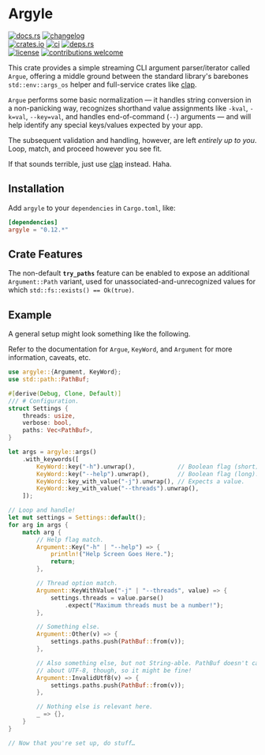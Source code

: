 # Argyle

[![docs.rs](https://img.shields.io/docsrs/argyle.svg?style=flat-square&label=docs.rs)](https://docs.rs/argyle/)
[![changelog](https://img.shields.io/crates/v/argyle.svg?style=flat-square&label=changelog&color=9b59b6)](https://github.com/Blobfolio/argyle/blob/master/CHANGELOG.md)<br>
[![crates.io](https://img.shields.io/crates/v/argyle.svg?style=flat-square&label=crates.io)](https://crates.io/crates/argyle)
[![ci](https://img.shields.io/github/actions/workflow/status/Blobfolio/argyle/ci.yaml?style=flat-square&label=ci)](https://github.com/Blobfolio/argyle/actions)
[![deps.rs](https://deps.rs/crate/argyle/latest/status.svg?style=flat-square&label=deps.rs)](https://deps.rs/crate/argyle/)<br>
[![license](https://img.shields.io/badge/license-wtfpl-ff1493?style=flat-square)](https://en.wikipedia.org/wiki/WTFPL)
[![contributions welcome](https://img.shields.io/badge/PRs-welcome-brightgreen.svg?style=flat-square&label=contributions)](https://github.com/Blobfolio/argyle/issues)

This crate provides a simple streaming CLI argument parser/iterator called `Argue`, offering a middle ground between the standard library's barebones `std::env::args_os` helper and full-service crates like [clap](https://crates.io/crates/clap).

`Argue` performs some basic normalization — it handles string conversion in a non-panicking way, recognizes shorthand value assignments like `-kval`, `-k=val`, `--key=val`, and handles end-of-command (`--`) arguments — and will help identify any special keys/values expected by your app.

The subsequent validation and handling, however, are left _entirely up to you_. Loop, match, and proceed however you see fit.

If that sounds terrible, just use [clap](https://crates.io/crates/clap) instead. Haha.



## Installation

Add `argyle` to your `dependencies` in `Cargo.toml`, like:

```toml
[dependencies]
argyle = "0.12.*"
```



## Crate Features

The non-default **`try_paths`** feature can be enabled to expose an additional `Argument::Path` variant, used for unassociated-and-unrecognized values for which `std::fs::exists() == Ok(true)`.



## Example

A general setup might look something like the following.

Refer to the documentation for `Argue`, `KeyWord`, and `Argument` for more information, caveats, etc.

```rust
use argyle::{Argument, KeyWord};
use std::path::PathBuf;

#[derive(Debug, Clone, Default)]
/// # Configuration.
struct Settings {
    threads: usize,
    verbose: bool,
    paths: Vec<PathBuf>,
}

let args = argyle::args()
    .with_keywords([
        KeyWord::key("-h").unwrap(),            // Boolean flag (short).
        KeyWord::key("--help").unwrap(),        // Boolean flag (long).
        KeyWord::key_with_value("-j").unwrap(), // Expects a value.
        KeyWord::key_with_value("--threads").unwrap(),
    ]);

// Loop and handle!
let mut settings = Settings::default();
for arg in args {
    match arg {
        // Help flag match.
        Argument::Key("-h" | "--help") => {
            println!("Help Screen Goes Here.");
            return;
        },

        // Thread option match.
        Argument::KeyWithValue("-j" | "--threads", value) => {
            settings.threads = value.parse()
                .expect("Maximum threads must be a number!");
        },

        // Something else.
        Argument::Other(v) => {
            settings.paths.push(PathBuf::from(v));
        },

        // Also something else, but not String-able. PathBuf doesn't care
        // about UTF-8, though, so it might be fine!
        Argument::InvalidUtf8(v) => {
            settings.paths.push(PathBuf::from(v));
        },

        // Nothing else is relevant here.
        _ => {},
    }
}

// Now that you're set up, do stuff…
```
